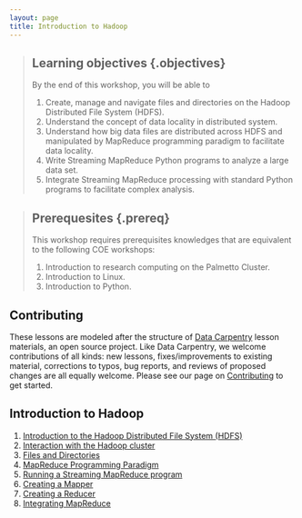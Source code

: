 ```yaml
---
layout: page
title: Introduction to Hadoop
---
```


> ## Learning objectives {.objectives}
>
> By the end of this workshop, you will be able to
>
> 1. Create, manage and navigate files and directories on
>    the Hadoop Distributed File System (HDFS).
> 2. Understand the concept of data locality in distributed system.
> 3. Understand how big data files are distributed across HDFS and manipulated by MapReduce programming paradigm to facilitate data locality.
> 4. Write Streaming MapReduce Python programs to analyze a large data set.
> 5. Integrate Streaming MapReduce processing with standard Python programs to facilitate complex analysis.

> ## Prerequesites {.prereq}
> This workshop requires prerequisites knowledges that are equivalent to the following COE workshops:
>
> 1. Introduction to research computing on the Palmetto Cluster.
> 2. Introduction to Linux.
> 3. Introduction to Python.

## Contributing

These lessons are modeled after the structure of
[Data Carpentry][dc-lessons] lesson materials,
an open source project.
Like Data Carpentry, we welcome contributions
of all kinds:
new lessons,
fixes/improvements to existing material,
corrections to typos,
bug reports,
and reviews of proposed changes are all equally welcome.
Please see our page on [Contributing][contributing]
to get started.

## Introduction to Hadoop

1. [Introduction to the Hadoop Distributed File System (HDFS)](00-intro.html)
2. [Interaction with the Hadoop cluster](01-interaction.html)
3. [Files and Directories](02-filedir.html)
4. [MapReduce Programming Paradigm](03-mapreduce.html)
5. [Running a Streaming MapReduce program](04-streaming-mapreduce.html)
6. [Creating a Mapper](05-mapper.html)
7. [Creating a Reducer](06-reducer.html)
8. [Integrating MapReduce](07-integrating-mapreduce.html)

[dc-lessons]: https://datacarpentry.org/lessons/
[contributing]: https://github.com/shwina/hpc-novice/blob/gh-pages/CONTRIBUTING.md
